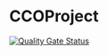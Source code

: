 # CCOProject
[![Quality Gate Status](https://sonarcloud.io/api/project_badges/measure?project=THBEdbloom_CCOProject&metric=alert_status)](https://sonarcloud.io/summary/new_code?id=THBEdbloom_CCOProject)
